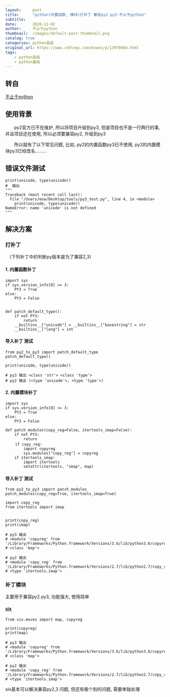 ```yaml
---
layout:     post
title:      "python(内置函数, 模块)打补丁 兼容py2 py3-不止于python"
subtitle:   
date:       2020-12-02
author:     不止于python
thumbnail:  /images/default-post-thumbnail.png
catalog: true
categories: python高级
original_url: https://www.cnblogs.com/mswei/p/13970404.html
tags:
    - python高级
    - python基础
---
```


## 转自

[不止于python](https://mp.weixin.qq.com/s/ANB-ANo1yofdY3iTiZ6arA)

## 使用背景

　　py2官方已不在维护, 所以将项目升级到py3, 但是项目也不是一行两行的事, 并且项目还在使用, 所以必须要兼容py2, 升级到py3

　　所以就有了以下常见问题, 比如, py2的内置函数py3已不使用, py2的内置模块py3已经改名.........

## 错误文件测试

```
print(unicode, type(unicode))
#  输出
"""
Traceback (most recent call last):
  File "/Users/msw/Desktop/tools/py3_test.py", line 4, in <module>
    print(unicode, type(unicode))
NameError: name 'unicode' is not defined
"""
```

## 解决方案

### 打补丁

　(下列补丁中的判断py版本是为了兼容2,3)

#### 1. 内置函数补丁

```
import sys
if sys.version_info[0] >= 3:
    PY3 = True
else:
    PY3 = False


def patch_default_type():
    if not PY3:
        return
    __builtins__["unicode"] = __builtins__["basestring"] = str
    __builtins__["long"] = int
```

#### 导入补丁 测试

```
from py2_to_py3 import patch_default_type
patch_default_type()

print(unicode, type(unicode))

# py3 输出 <class 'str'> <class 'type'>  
# py2 输出 (<type 'unicode'>, <type 'type'>)
```

#### 2. 内置模块补丁

```
import sys
if sys.version_info[0] >= 3:
    PY3 = True
else:
    PY3 = False

def patch_modules(copy_reg=False, itertools_imap=False):
    if not PY3:
        return  
　　 if copy_reg:
        import copyreg
        sys.modules["copy_reg"] = copyreg
    if itertools_imap:
        import itertools
        setattr(itertools, "imap", map)
```

#### 导入补丁 测试

```
from py2_to_py3 import patch_modules
patch_modules(copy_reg=True, itertools_imap=True)

import copy_reg
from itertools import imap


print(copy_reg)
print(imap)  

# py3 输出
# <module 'copyreg' from '/Library/Frameworks/Python.framework/Versions/3.6/lib/python3.6/copyreg.py'>
# <class 'map'>

# py2 输出
# <module 'copy_reg' from '/Library/Frameworks/Python.framework/Versions/2.7/lib/python2.7/copy_reg.pyc'>
# <type 'itertools.imap'>
```

### 补丁模块

主要用于兼容py2 py3, 功能强大, 使用简单

#### [six](https://six.readthedocs.io/)

```
from six.moves import map, copyreg

print(copyreg)
print(map)

# py3 输出
# <module 'copyreg' from '/Library/Frameworks/Python.framework/Versions/3.6/lib/python3.6/copyreg.py'>
# <class 'map'>

# py2 输出
# <module 'copy_reg' from '/Library/Frameworks/Python.framework/Versions/2.7/lib/python2.7/copy_reg.pyc'>
# <type 'itertools.imap'>
```

six基本可以解决兼容py2,3 问题, 但还有极个别的问题, 需要单独处理